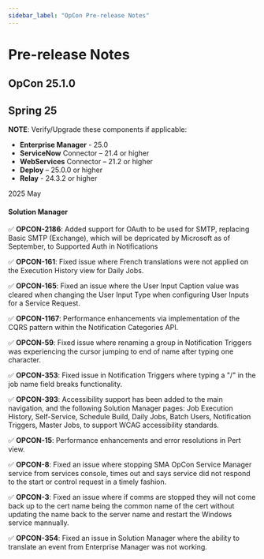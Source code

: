 ```yaml
---
sidebar_label: "OpCon Pre-release Notes"
---
```


# Pre-release Notes

## OpCon 25.1.0

## Spring 25

**NOTE**: Verify/Upgrade these components if applicable: 

* **Enterprise Manager** - 25.0 
* **ServiceNow** Connector – 21.4 or higher
* **WebServices** Connector – 21.2 or higher
* **Deploy** – 25.0.0 or higher
* **Relay** - 24.3.2 or higher

2025 May

#### Solution Manager
:white_check_mark: **OPCON-2186**: Added support for OAuth to be used for SMTP, replacing Basic SMTP (Exchange), which will be depricated by Microsoft as of September, to Supported Auth in Notifications

:white_check_mark: **OPCON-161**: Fixed issue where French translations were not applied on the Execution History view for Daily Jobs.

:white_check_mark: **OPCON-165**: Fixed an issue where the User Input Caption value was cleared when changing the User Input Type when configuring User Inputs for a Service Request.

:white_check_mark: **OPCON-1167**: Performance enhancements via implementation of the CQRS pattern within the Notification Categories API.

:white_check_mark: **OPCON-59**: Fixed issue where renaming a group in Notification Triggers was experiencing the cursor jumping to end of name after typing one character.

:white_check_mark: **OPCON-353**: Fixed issue in Notification Triggers where typing a "/" in the job name field breaks functionality.

:white_check_mark: **OPCON-393**: Accessibility support has been added to the main navigation, and the following Solution Manager pages: Job Execution History, Self-Service, Schedule Build, Daily Jobs, Batch Users, Notification Triggers, Master Jobs,  to support WCAG accessibility standards.

:white_check_mark: **OPCON-15**: Performance enhancements and error resolutions in Pert view.

:white_check_mark: **OPCON-8**: Fixed an issue where stopping SMA OpCon Service Manager service from services console, times out and says service did not respond to the start or control request in a timely fashion.

:white_check_mark: **OPCON-3**: Fixed an issue where if comms are stopped they will not come back up to the cert name being the common name of the cert without updating the name back to the server name and restart the Windows service mannually.

:white_check_mark: **OPCON-354**: Fixed an issue in Solution Manager where the ability to translate an event from Enterprise Manager was not working.










